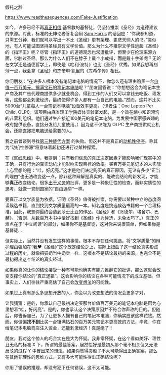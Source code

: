 假托之辞

https://www.readthesequences.com/Fake-Justification

如今，许多已经不再[真正相信](https://www.readthesequences.com/Belief-In-Belief) 基督教的基督徒，仍坚持推崇《圣经》为道德建议的来源。对此，标准的无神论者答复会用 [Sam Harris](http://www.samharris.org/blog/item/sam-harris-vs.-andrew-sullivan) 的话回应：“你我都知道，只需五分钟，我们就可以写出一本比《圣经》更有条理、更悲天悯人的书。”类似地，有人可能试图坚持圣经具有文学价值。那么为什么不推崇文学性远超《圣经》的《指环王》呢？尽管《指环王》的道德观念也常遭批评，但至少在伦理来源方面，它胜过圣经。那么为什么人们不在脖子上戴个小戒指，而是戴十字架呢？无论在文学还是道德哲学上，即使是《哈利·波特》也比《圣经》优秀。如果我想再刻薄一点，我会拿《圣经》和杰奎琳·凯里的《库希尔传》相比。

你问朋友：“在许多人根本没有笔记本电脑的情况下，你怎么还有理由购买一台[价值一百万美元、镶满宝石的笔记本电脑](https://entertainment.slashdot.org/story/07/03/26/197253/a-million-dollar-laptop-created)呢？”朋友回答说：“你想想这会为笔记本生产商及其广告代理商提供多少就业机会，得到工作的人们又可以拿钱去吃饭、理发等，这些都会刺激经济，最终使得许多人都有一台自己的电脑。”然而，这并不比买5000台“儿童每人一台笔记本电脑”设备效率更高。（译者注：One Laptop Per Child, OLPC，该项目由麻省理工学院媒体实验室发起，是一个旨在缩小知识鸿沟的非营利组织。他们通过生产接近100美元的笔记本电脑，为发展中国家感兴趣的政府提供设备，直接分发给儿童使用。）因为这不仅能为 OLPC 生产商提供就业机会，还能直接把电脑送给需要的人。

我之前曾谈到寻找[第三种替代方案](https://www.readthesequences.com/The-Third-Alternative) 的失败。但这并不是真正的[动机性停滞](https://www.readthesequences.com/Motivated-Stopping-And-Motivated-Continuation)。称其为“动机性停滞”将意味着起初还进行过某种探索。

在《[底线思维](https://www.readthesequences.com/TheBottomLine)》中，我提到：只有我们信念的真正决定因素才能影响我们现实中的正确，只有行为的真实动机才能影响实现目标的效率。买百万美元笔记本的人实际上心里想的是：“哇，好闪亮。”这才是他们决定购买的真正原因。无论有多少“正当的理由”也无法改变这一点，除非这种辩解是真实的、能改变结论的新发现，才能够**真正**改变结论。很多[出于义务](https://www.readthesequences.com/The-Meditation-On-Curiosity)的批评，更多是一种象征性的检查，而非实质性的思考，就像一党制国家的“自由选举”一样。

要真正以文学质量为依据，证明《圣经》值得被推崇，你需要以某种中立的态度阅读候选书籍，直到找到文学质量最高的一本。知名度是挑选候选书籍的一个合理标准，因此，我想你最终会选到莎士比亚的作品、《圣经》和《哥德尔、埃舍尔、巴赫》。（否则，从数百万本书中恰好找到《圣经》作为候选，未免太巧了。）真正的难点在于“中立阅读”的部分，如果你不是基督徒，这对你来说很简单，但如果你是基督徒...

但实际上，当然并没有发生这样的事情。根本不存在任何挑选。将“文学质量”的辩护理由强加在“我❤《圣经》”这个既定结论之上，实际上扭曲了这一结论真实形成过程的历史，就像把猫奶当牛奶卖一样。这根本不是结论最初的来源，也完全不是最初得出这个结论的真实经过。

如果你真的让你的结论接受一种有可能也确实有能力推翻它的批评，那么这就会改变支撑你结论的“真正逻辑”。这会影响你的结论在各种可能情况下的成立基础。但事实上，人们往往严重高估了自己会[改变想法](https://www.readthesequences.com/We-Change-Our-Minds-Less-Often-Than-We-Think)的可能性。

如果世上真有那么多思想开放的人，你会以为改变想法的情况会更多才对。

让我猜猜：是的，你承认自己最初决定买那台价值百万美元的笔记本电脑是因为心里想着“哇，好闪亮”。是的，你也承认这个决策原因并不符合你声称的目的。但随后，你告诉自己，为了让更多人拥有自己的笔记本电脑，你确实应该这样花钱。然而，你偏偏**找不到**比买一台镶满钻石的百万美元笔记本更高效的方法，毕竟，你在给笔记本电脑商店注入资金，还能刺激经济！真是绝了！

朋友，我对这个惊人的巧合实在是大为怀疑。我非常怀疑，在这个看似美好、理性且无私的标准 X 下，所谓的最佳答案，居然恰好是最初从那个毫不相关但又无法反驳的过程 Y 中冒出来的想法。如果你觉得掷骰子不大可能得出正确答案，那么在其他非理性的思维方式，又有多大可能性得出正确结论呢？

你用了错误的推理，却没有犯下任何错误，这不太可能。